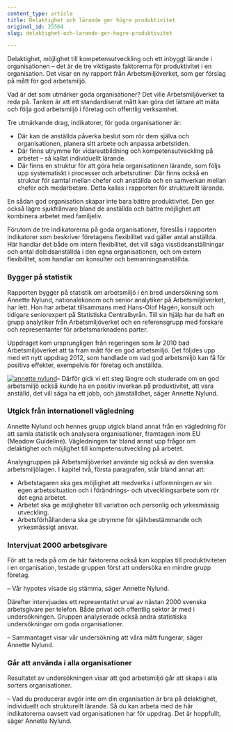 ```yaml
---
content_type: article
title: Delaktighet och lärande ger högre produktivitet
original_id: 25564
slug: delaktighet-och-larande-ger-hogre-produktivitet

---
```


Delaktighet, möjlighet till kompetensutveckling och ett inbyggt lärande i organisationen – det är de tre viktigaste faktorerna för produktivitet i en organisation. Det visar en ny rapport från Arbetsmiljöverket, som ger förslag på mått för god arbetsmiljö.

Vad är det som utmärker goda organisationer? Det ville Arbetsmiljöverket ta reda på. Tanken är att ett standardiserat mått kan göra det lättare att mäta och följa god arbetsmiljö i företag och offentlig verksamhet.

Tre utmärkande drag, indikatorer, för goda organisationer är:

*   Där kan de anställda påverka beslut som rör dem själva och organisationen, planera sitt arbete och anpassa arbetstiden.
*   Där finns utrymme för vidareutbildning och kompetensutveckling på arbetet – så kallat individuellt lärande.
*   Där finns en struktur för att göra hela organisationen lärande, som följs upp systematiskt i processer och arbetsrutiner. Där finns också en struktur för samtal mellan chefer och anställda och en samverkan mellan chefer och medarbetare. Detta kallas i rapporten för strukturellt lärande.

En sådan god organisation skapar inte bara bättre produktivitet. Den ger också lägre sjukfrånvaro bland de anställda och bättre möjlighet att kombinera arbetet med familjeliv.

Förutom de tre indikatorerna på goda organisationer, föreslås i rapporten indikatorer som beskriver företagens flexibilitet vad gäller antal anställda. Här handlar det både om intern flexibilitet, det vill säga visstidsanställningar och antal deltidsanställda i den egna organisationen, och om extern flexibilitet, som handlar om konsulter och bemanningsanställda.

### Bygger på statistik

Rapporten bygger på statistik om arbetsmiljö i en bred undersökning som Annette Nylund, nationalekonom och senior analytiker på Arbetsmiljöverket, har lett. Hon har arbetat tillsammans med Hans-Olof Hagén, konsult och tidigare seniorexpert på Statistiska Centralbyrån. Till sin hjälp har de haft en grupp analytiker från Arbetsmiljöverket och en referensgrupp med forskare och representanter för arbetsmarknadens parter.

Uppdraget kom ursprungligen från regeringen som år 2010 bad Arbetsmiljöverket att ta fram mått för en god arbetsmiljö. Det följdes upp med ett nytt uppdrag 2012, som handlade om vad god arbetsmiljö kan få för positiva effekter, exempelvis för företag och anställda.

[![annette nylund](https://www.suntarbetsliv.se/wp-content/uploads/2017/05/200x240-annette-nylund2-foto-asa-hammar.jpg)](https://www.suntarbetsliv.se/wp-content/uploads/2017/05/200x240-annette-nylund2-foto-asa-hammar.jpg)– Därför gick vi ett steg längre och studerade om en god arbetsmiljö också kunde ha en positiv inverkan på produktivitet, att vara anställd, det vill säga ha ett jobb, och jämställdhet, säger Annette Nylund.

### Utgick från internationell vägledning

Annette Nylund och hennes grupp utgick bland annat från en vägledning för att samla statistik och analysera organisationer, framtagen inom EU (Meadow Guideline). Vägledningen tar bland annat upp frågor om delaktighet och möjlighet till kompetensutveckling på arbetet.

Analysgruppen på Arbetsmiljöverket använde sig också av den svenska arbetsmiljölagen. I kapitel två, första paragrafen, står bland annat att:

*   Arbetstagaren ska ges möjlighet att medverka i utformningen av sin egen arbetssituation och i förändrings- och utvecklingsarbete som rör det egna arbetet.
*   Arbetet ska ge möjligheter till variation och personlig och yrkesmässig utveckling.
*   Arbetsförhållandena ska ge utrymme för självbestämmande och yrkesmässigt ansvar.

### Intervjuat 2000 arbetsgivare

För att ta reda på om de här faktorerna också kan kopplas till produktiviteten i en organisation, testade gruppen först att undersöka en mindre grupp företag.

– Vår hypotes visade sig stämma, säger Annette Nylund.

Därefter intervjuades ett representativt urval av nästan 2000 svenska arbetsgivare per telefon. Både privat och offentlig sektor är med i undersökningen. Gruppen analyserade också andra statistiska undersökningar om goda organisationer.

– Sammantaget visar vår undersökning att våra mått fungerar, säger Annette Nylund.

### Går att använda i alla organisationer

Resultatet av undersökningen visar att god arbetsmiljö går att skapa i alla sorters organisationer.

– Vad du producerar avgör inte om din organisation är bra på delaktighet, individuellt och strukturellt lärande. Så du kan arbeta med de här indikatorerna oavsett vad organisationen har för uppdrag. Det är hoppfullt, säger Annette Nylund.

